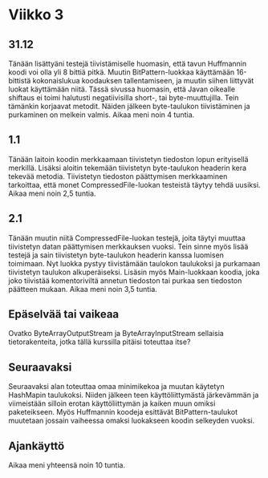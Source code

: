 # Viikko 3

## 31.12
Tänään lisättyäni testejä tiivistämiselle
huomasin, että tavun Huffmannin koodi voi olla yli
8 bittiä pitkä. Muutin BitPattern-luokkaa käyttämään
16-bittistä kokonaislukua koodauksen tallentamiseen,
ja muutin siihen liittyvät luokat käyttämään niitä.
Tässä sivussa huomasin, että Javan oikealle shiftaus
ei toimi halutusti negatiivisilla short-, tai
byte-muuttujilla. Tein tämänkin korjaavat metodit.
Näiden jälkeen byte-taulukon tiivistäminen ja purkaminen
on melkein valmis. Aikaa meni noin 4 tuntia.

## 1.1
Tänään laitoin koodin merkkaamaan tiivistetyn tiedoston
lopun erityisellä merkillä. Lisäksi aloitin tekemään
tiivistetyn byte-taulukon headerin kera tekevää metodia.
Tiivistetyn tiedoston päättymisen merkkaaminen
tarkoittaa, että monet CompressedFile-luokan testeistä
täytyy tehdä uusiksi. Aikaa meni noin 2,5 tuntia.

## 2.1
Tänään muutin niitä CompressedFile-luokan testejä,
joita täytyi muuttaa tiivistetyn datan päättymisen
merkkauksen vuoksi. Tein sinne myös lisää testejä
ja sain tiivistetyn byte-taulukon headerin kanssa
luomisen toimimaan. Nyt luokka pystyy tiivistämään
taulokon taulukoksi ja purkamaan tiivistetyn taulukon
alkuperäiseksi. Lisäsin myös Main-luokkaan koodia, joka
joko tiivistää komentoriviltä annetun tiedoston tai
purkaa sen tiedoston päätteen mukaan. Aikaa meni noin 3,5
tuntia.

## Epäselvää tai vaikeaa
Ovatko ByteArrayOutputStream ja ByteArrayInputStream
sellaisia tietorakenteita, jotka tällä kurssilla pitäisi
toteuttaa itse?

## Seuraavaksi
Seuraavaksi alan toteuttaa omaa minimikekoa ja muutan
käytetyn HashMapin taulukoksi. Niiden jälkeen teen
käyttöliittymästä järkevämmän ja viimeistään silloin
erotan käyttöliittymän ja kaiken muun omiksi paketeikseen.
Myös Huffmannin koodeja esittävät BitPattern-taulukot
muutetaan jossain vaiheessa omaksi luokakseen koodin
selkeyden vuoksi.

## Ajankäyttö
Aikaa meni yhteensä noin 10 tuntia.
